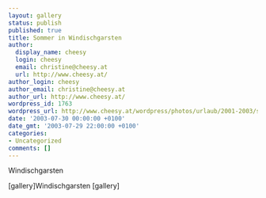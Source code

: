 ```yaml
---
layout: gallery
status: publish
published: true
title: Sommer in Windischgarsten
author:
  display_name: cheesy
  login: cheesy
  email: christine@cheesy.at
  url: http://www.cheesy.at/
author_login: cheesy
author_email: christine@cheesy.at
author_url: http://www.cheesy.at/
wordpress_id: 1763
wordpress_url: http://www.cheesy.at/wordpress/photos/urlaub/2001-2003/somme-in-windischgarsten/
date: '2003-07-30 00:00:00 +0100'
date_gmt: '2003-07-29 22:00:00 +0100'
categories:
- Uncategorized
comments: []
---
```

<!--:de-->Windischgarsten
[gallery]<!--:--><!--:en-->Windischgarsten
[gallery]<!--:-->
